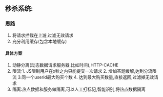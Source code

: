 ## 秒杀系统:

### 思路

1. 将请求拦截在上游,过滤无效请求
2. 充分利用缓存(包含本地缓存)

#### 具体方案

1. 动静分离(动态数据请求服务器,比如时间),HTTP-CACHE
2. 限流:1. JS限制用户在x秒之内只能提交一次请求 2. 增加答题缓解,达到分流限流 3.同一个userid最大购买个数 4. 达到最大购买数量,直接返回,过滤掉无效请求
3. 隔离:热点数据和服务做隔离,可以人工打标记,智能识别,将热点数据隔离